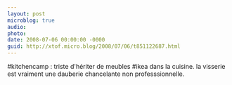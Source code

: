 ```yaml
---
layout: post
microblog: true
audio: 
photo: 
date: 2008-07-06 00:00:00 -0000
guid: http://xtof.micro.blog/2008/07/06/t851122687.html
---
```

#kitchencamp : triste d'hériter de meubles #ikea dans la cuisine. la visserie est vraiment une dauberie chancelante non professsionnelle.
